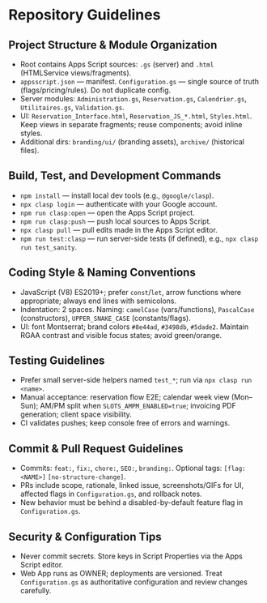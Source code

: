 # Repository Guidelines

## Project Structure & Module Organization
- Root contains Apps Script sources: `.gs` (server) and `.html` (HTMLService views/fragments).
- `appsscript.json` — manifest. `Configuration.gs` — single source of truth (flags/pricing/rules). Do not duplicate config.
- Server modules: `Administration.gs`, `Reservation.gs`, `Calendrier.gs`, `Utilitaires.gs`, `Validation.gs`.
- UI: `Reservation_Interface.html`, `Reservation_JS_*.html`, `Styles.html`. Keep views in separate fragments; reuse components; avoid inline styles.
- Additional dirs: `branding/ui/` (branding assets), `archive/` (historical files).

## Build, Test, and Development Commands
- `npm install` — install local dev tools (e.g., `@google/clasp`).
- `npx clasp login` — authenticate with your Google account.
- `npm run clasp:open` — open the Apps Script project.
- `npm run clasp:push` — push local sources to Apps Script.
- `npx clasp pull` — pull edits made in the Apps Script editor.
- `npm run test:clasp` — run server-side tests (if defined), e.g., `npx clasp run test_sanity`.

## Coding Style & Naming Conventions
- JavaScript (V8) ES2019+; prefer `const`/`let`, arrow functions where appropriate; always end lines with semicolons.
- Indentation: 2 spaces. Naming: `camelCase` (vars/functions), `PascalCase` (constructors), `UPPER_SNAKE_CASE` (constants/flags).
- UI: font Montserrat; brand colors `#8e44ad`, `#3498db`, `#5dade2`. Maintain RGAA contrast and visible focus states; avoid green/orange.

## Testing Guidelines
- Prefer small server-side helpers named `test_*`; run via `npx clasp run <name>`.
- Manual acceptance: reservation flow E2E; calendar week view (Mon–Sun); AM/PM split when `SLOTS_AMPM_ENABLED=true`; invoicing PDF generation; client space visibility.
- CI validates pushes; keep console free of errors and warnings.

## Commit & Pull Request Guidelines
- Commits: `feat:`, `fix:`, `chore:`, `SEO:`, `branding:`. Optional tags: `[flag:<NAME>]` `[no-structure-change]`.
- PRs include scope, rationale, linked issue, screenshots/GIFs for UI, affected flags in `Configuration.gs`, and rollback notes.
- New behavior must be behind a disabled-by-default feature flag in `Configuration.gs`.

## Security & Configuration Tips
- Never commit secrets. Store keys in Script Properties via the Apps Script editor.
- Web App runs as OWNER; deployments are versioned. Treat `Configuration.gs` as authoritative configuration and review changes carefully.


